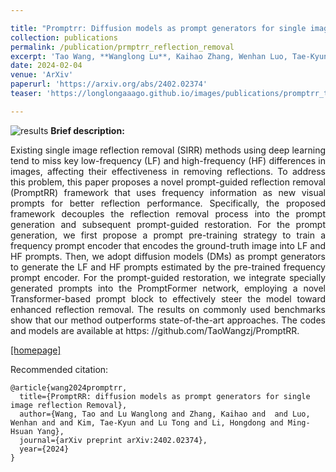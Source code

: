 ```yaml
---

title: "Promptrr: Diffusion models as prompt generators for single image reflection removal"
collection: publications
permalink: /publication/prmptrr_reflection_removal
excerpt: 'Tao Wang, **Wanglong Lu**, Kaihao Zhang, Wenhan Luo, Tae-Kyun Kim, Tong Lu, Hongdong Li, Ming-Hsuan Yang'
date: 2024-02-04
venue: 'ArXiv'
paperurl: 'https://arxiv.org/abs/2402.02374'
teaser: 'https://longlongaaago.github.io/images/publications/promptrr_teaser.png'

---
```


![results](https://longlongaaago.github.io/images/publications/promptrr_teaser.png)
<b> Brief description:</b>
<div style="text-align: justify">Existing single image reflection removal (SIRR) methods using deep learning tend to miss key low-frequency (LF) and high-frequency (HF) differences in images, affecting their effectiveness in removing reflections. To address this problem, this paper proposes a novel prompt-guided reflection removal (PromptRR) framework that uses frequency information as new visual prompts for better reflection performance. Specifically, the proposed framework decouples the reflection removal process into the prompt generation and subsequent prompt-guided restoration. For the prompt generation, we first propose a prompt pre-training strategy to train a frequency prompt encoder that encodes the ground-truth image into LF and HF prompts. Then, we adopt diffusion models (DMs) as prompt generators to generate the LF and HF prompts estimated by the pre-trained frequency prompt encoder. For the prompt-guided restoration, we integrate specially generated prompts into the PromptFormer network, employing a novel Transformer-based prompt block to effectively steer the model toward enhanced reflection removal. The results on commonly used benchmarks show that our method outperforms state-of-the-art approaches. The codes and models are available at https: //github.com/TaoWangzj/PromptRR.</div>


[[homepage]](https://github.com/TaoWangzj/PromptRR)
<!-- [[youtube]](https://www.youtube.com/watch?v=O5r40NIXUcM) -->


Recommended citation: 

```
@article{wang2024promptrr,
  title={PromptRR: diffusion models as prompt generators for single image reflection Removal},
  author={Wang, Tao and Lu Wanglong and Zhang, Kaihao and  and Luo, Wenhan and and Kim, Tae-Kyun and Lu Tong and Li, Hongdong and Ming-Hsuan Yang},
  journal={arXiv preprint arXiv:2402.02374},
  year={2024}
}
```
